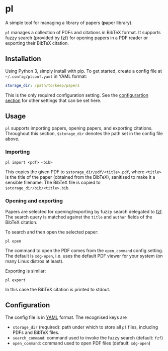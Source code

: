 # pl

A simple tool for managing a library of papers (**p**aper **l**ibrary).

`pl` manages a collection of PDFs and citations in BibTeX format. It supports
fuzzy search (provided by [fzf](https://github.com/junegunn/fzf)) for opening
papers in a PDF reader or exporting their BibTeX citation.

## Installation

Using Python 3, simply install with pip. To get started, create a config file
at `~/.config/plconf.yaml` in YAML format:

```yaml
storage_dir: /path/to/keep/papers
```

This is the only required configuration setting. See the [configurartion
section](#configuration) for other settings that can be set here.

## Usage

`pl` supports importing papers, opening papers, and exporting citations.
Throughout this section, `$storage_dir` denotes the path set in the config file
above.

### Importing

```
pl import <pdf> <bib>
```

This copies the given PDF to `$storage_dir/pdf/<title>.pdf`, where `<title>` is
the title of the paper (obtained from the BibTeX), sanitised to make it a
sensible filename. The BibTeX file is copied to `$storage_dir/bib/<title>.bib`.

### Opening and exporting

Papers are selected for opening/exporting by fuzzy search delegated to
[fzf](https://github.com/junegunn/fzf). The search query is matched against the
`title` and `author` fields of the BibTeX citation.

To search and then open the selected paper:
```
pl open
```

The command to open the PDF comes from the `open_command` config setting. The
default is `xdg-open`, i.e. uses the default PDF viewer for your system (on
many Linux distros at least).

Exporting is similar:
```
pl export
```

In this case the BibTeX citation is printed to stdout.

## Configuration

The config file is in [YAML](https://yaml.org/) format. The recognised keys are

- `storage_dir` (required): path under which to store all `pl` files, including
  PDFs and BibTeX files.
- `search_command`: command used to invoke the fuzzy search (default: `fzf`)
- `open_command`: command used to open PDF files (default: `xdg-open`)

